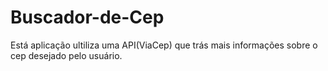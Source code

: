 # Buscador-de-Cep

Está aplicação ultiliza uma API(ViaCep) que trás mais informações sobre o cep desejado pelo usuário.

